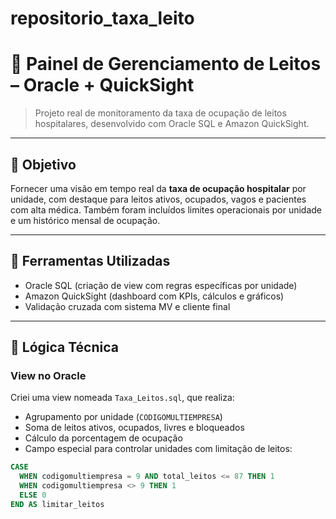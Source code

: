 # repositorio_taxa_leito


# 🏥 Painel de Gerenciamento de Leitos – Oracle + QuickSight

> Projeto real de monitoramento da taxa de ocupação de leitos hospitalares, desenvolvido com Oracle SQL e Amazon QuickSight.

---

## 📌 Objetivo

Fornecer uma visão em tempo real da **taxa de ocupação hospitalar** por unidade, com destaque para leitos ativos, ocupados, vagos e pacientes com alta médica. Também foram incluídos limites operacionais por unidade e um histórico mensal de ocupação.

---

## 🧩 Ferramentas Utilizadas

- Oracle SQL (criação de view com regras específicas por unidade)
- Amazon QuickSight (dashboard com KPIs, cálculos e gráficos)
- Validação cruzada com sistema MV e cliente final

---

## 🧱 Lógica Técnica

### View no Oracle

Criei uma view nomeada `Taxa_Leitos.sql`, que realiza:

- Agrupamento por unidade (`CODIGOMULTIEMPRESA`)
- Soma de leitos ativos, ocupados, livres e bloqueados
- Cálculo da porcentagem de ocupação
- Campo especial para controlar unidades com limitação de leitos:


```sql
CASE 
  WHEN codigomultiempresa = 9 AND total_leitos <= 87 THEN 1
  WHEN codigomultiempresa <> 9 THEN 1
  ELSE 0
END AS limitar_leitos 
